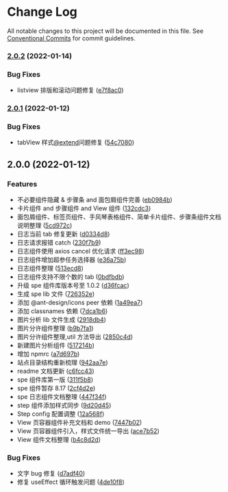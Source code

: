 # Change Log

All notable changes to this project will be documented in this file. See [Conventional Commits](https://conventionalcommits.org) for commit guidelines.

### [2.0.2](https://gitlab.sz.sensetime.com/dcp-fe/dcp-components/compare/@sensetime/pro-spe@2.0.1...@sensetime/pro-spe@2.0.2) (2022-01-14)

### Bug Fixes

- listview 排版和滚动问题修复 ([e7f8ac0](https://gitlab.sz.sensetime.com/dcp-fe/dcp-components/commit/e7f8ac073777313f2d4acf0b52ab9e1421820862))

### [2.0.1](https://gitlab.sz.sensetime.com/dcp-fe/dcp-components/compare/@sensetime/pro-spe@2.0.0...@sensetime/pro-spe@2.0.1) (2022-01-12)

### Bug Fixes

- tabView 样式[@extend](https://gitlab.sz.sensetime.com/extend)问题修复 ([54c7080](https://gitlab.sz.sensetime.com/dcp-fe/dcp-components/commit/54c7080d85cf71d7bab9a494a4d209e38265fc40))

## 2.0.0 (2022-01-12)

### Features

- 不必要组件隐藏 & 步骤条 and 面包屑组件完善 ([eb0984b](https://gitlab.sz.sensetime.com/dcp-fe/dcp-components/commit/eb0984be3d0d1c66f904bcdb1881632616bdfb28))
- 卡片组件 and 步骤组件 and View 组件 ([132cdc3](https://gitlab.sz.sensetime.com/dcp-fe/dcp-components/commit/132cdc303e29b36489108b479e8549c4451bccb3))
- 面包屑组件、标签页组件、手风琴表格组件、简单卡片组件、步骤条组件文档说明整理 ([5cd972c](https://gitlab.sz.sensetime.com/dcp-fe/dcp-components/commit/5cd972cad79487cc61eff4c09336efbacc11bb36))
- 日志当前 tab 修复更新 ([d0334d8](https://gitlab.sz.sensetime.com/dcp-fe/dcp-components/commit/d0334d889ac9ab435ff6516851ca4173b18dda3a))
- 日志请求报错 catch ([230f7b9](https://gitlab.sz.sensetime.com/dcp-fe/dcp-components/commit/230f7b9925b7605f6c6591c5e7a6dc2cf42ace53))
- 日志组件使用 axios cancel 优化请求 ([ff3ec98](https://gitlab.sz.sensetime.com/dcp-fe/dcp-components/commit/ff3ec9828bf3da798cdd8e17d8101934ef977c84))
- 日志组件增加超参任务选择器 ([e36a75b](https://gitlab.sz.sensetime.com/dcp-fe/dcp-components/commit/e36a75bac2785d28655d77d9f36175166ffa4884))
- 日志组件整理 ([513ecd8](https://gitlab.sz.sensetime.com/dcp-fe/dcp-components/commit/513ecd846af4e158665e8bd4aecafe0e83d504c6))
- 日志组件支持不限个数的 tab ([0bdfbdb](https://gitlab.sz.sensetime.com/dcp-fe/dcp-components/commit/0bdfbdb0a25f30e92e215eddca7086b1609f7ea4))
- 升级 spe 组件库版本号至 1.0.2 ([d36fcac](https://gitlab.sz.sensetime.com/dcp-fe/dcp-components/commit/d36fcacfbf8f5fe61ff81534bf1b0b9da9146146))
- 生成 spe lib 文件 ([726352e](https://gitlab.sz.sensetime.com/dcp-fe/dcp-components/commit/726352e8595206e700daafb27454c170ad681f44))
- 添加 @ant-design/icons peer 依赖 ([1a49ea7](https://gitlab.sz.sensetime.com/dcp-fe/dcp-components/commit/1a49ea7ef2a0b25cab1feffbaa65a8b923c97772))
- 添加 classnames 依赖 ([7dca1b6](https://gitlab.sz.sensetime.com/dcp-fe/dcp-components/commit/7dca1b671234eb8d5e3a128a4a624286998c2e9b))
- 图片分析 lib 文件生成 ([2918db4](https://gitlab.sz.sensetime.com/dcp-fe/dcp-components/commit/2918db484318a8601b8d76384c522f478936f288))
- 图片分许组件整理 ([b9b7fa1](https://gitlab.sz.sensetime.com/dcp-fe/dcp-components/commit/b9b7fa17c76f3c45a148f108de2b8c5208cf12ee))
- 图片分许组件整理,util 方法导出 ([2850c4d](https://gitlab.sz.sensetime.com/dcp-fe/dcp-components/commit/2850c4db01eb83b5b9109fdfa295687509c1197a))
- 新建图片分析组件 ([517214b](https://gitlab.sz.sensetime.com/dcp-fe/dcp-components/commit/517214beeea3174615da3570eef88d8947642588))
- 增加 npmrc ([a7d697b](https://gitlab.sz.sensetime.com/dcp-fe/dcp-components/commit/a7d697b6ce15129c556ea3fd783473a8ef8fee3b))
- 站点目录结构重新梳理 ([942aa7e](https://gitlab.sz.sensetime.com/dcp-fe/dcp-components/commit/942aa7ee858a0802a05a5679dc3cb578295e4ab3))
- readme 文档更新 ([c6fcc43](https://gitlab.sz.sensetime.com/dcp-fe/dcp-components/commit/c6fcc432b86e4d703715195174fd5f3a43a4c8ef))
- spe 组件库第一版 ([311f5b8](https://gitlab.sz.sensetime.com/dcp-fe/dcp-components/commit/311f5b87fbf7c45d384d8fe9a02056f73a5dcb13))
- spe 组件暂存 8.17 ([2cf4d2e](https://gitlab.sz.sensetime.com/dcp-fe/dcp-components/commit/2cf4d2e3fb7d3212d5dcd21dfe57091eefd7fc34))
- spe 日志组件文档整理 ([447f34f](https://gitlab.sz.sensetime.com/dcp-fe/dcp-components/commit/447f34f4d189551bca255dc95c88776f0fb516b9))
- step 组件添加样式同步 ([9d20d45](https://gitlab.sz.sensetime.com/dcp-fe/dcp-components/commit/9d20d4590f2e92744875b49c28f01e09a53ae58d))
- Step config 配置调整 ([12a568f](https://gitlab.sz.sensetime.com/dcp-fe/dcp-components/commit/12a568f04d97cba0762ec55250a92ce9910a38af))
- View 页容器组件补充文档和 demo ([7447b02](https://gitlab.sz.sensetime.com/dcp-fe/dcp-components/commit/7447b024c61f07b2b5e2cfdce01bf6721870d9fd))
- View 页容器组件引入，样式文件统一导出 ([ace7b52](https://gitlab.sz.sensetime.com/dcp-fe/dcp-components/commit/ace7b5245dffa90b9d8262d3a686f59e797a6784))
- View 组件文档整理 ([b4c8d2d](https://gitlab.sz.sensetime.com/dcp-fe/dcp-components/commit/b4c8d2d1dad1f74cff9e7736f21b3c27bf2f5ff1))

### Bug Fixes

- 文字 bug 修复 ([d7adf40](https://gitlab.sz.sensetime.com/dcp-fe/dcp-components/commit/d7adf40ed1f9f2d4266519878aa519b38402d0e2))
- 修复 useEffect 循环触发问题 ([4de10f8](https://gitlab.sz.sensetime.com/dcp-fe/dcp-components/commit/4de10f8ed4e989db168a67e0f4ea2fb42e74aa57))
